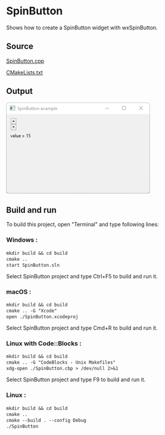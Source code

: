 # SpinButton

Shows how to create a SpinButton widget with wxSpinButton.

## Source

[SpinButton.cpp](SpinButton.cpp)

[CMakeLists.txt](CMakeLists.txt)

## Output

![output](../../../docs/Pictures/SpinButton.png)

## Build and run

To build this project, open "Terminal" and type following lines:

### Windows :

``` shell
mkdir build && cd build
cmake .. 
start SpinButton.sln
```

Select SpinButton project and type Ctrl+F5 to build and run it.

### macOS :

``` shell
mkdir build && cd build
cmake .. -G "Xcode"
open ./SpinButton.xcodeproj
```

Select SpinButton project and type Cmd+R to build and run it.

### Linux with Code::Blocks :

``` shell
mkdir build && cd build
cmake .. -G "CodeBlocks - Unix Makefiles"
xdg-open ./SpinButton.cbp > /dev/null 2>&1
```

Select SpinButton project and type F9 to build and run it.

### Linux :

``` shell
mkdir build && cd build
cmake .. 
cmake --build . --config Debug
./SpinButton
```
